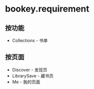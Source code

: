 # bookey.requirement

## 按功能

- Collections - 书单

## 按页面

- Discover - 发现页
- LibrarySave - 藏书页
- Me - 我的页面

